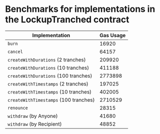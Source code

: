 # Benchmarks for implementations in the LockupTranched contract

| Implementation                        | Gas Usage |
| ------------------------------------- | --------- |
| `burn`                                | 16920     |
| `cancel`                              | 64157     |
| `createWithDurations` (2 tranches)    | 209920    |
| `createWithDurations` (10 tranches)   | 411188    |
| `createWithDurations` (100 tranches)  | 2773898   |
| `createWithTimestamps` (2 tranches)   | 197025    |
| `createWithTimestamps` (10 tranches)  | 402005    |
| `createWithTimestamps` (100 tranches) | 2710529   |
| `renounce`                            | 28315     |
| `withdraw` (by Anyone)                | 41680     |
| `withdraw` (by Recipient)             | 48852     |
